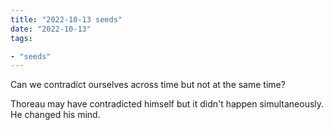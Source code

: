 ```yaml
---
title: "2022-10-13 seeds"
date: "2022-10-13"
tags:

- "seeds"
---
```


Can we contradict ourselves across time but not at the same time?

Thoreau may have contradicted himself but it didn't happen simultaneously. He changed his mind.